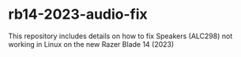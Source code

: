 # rb14-2023-audio-fix
This repository includes details on how to fix Speakers (ALC298) not working in Linux on the new Razer Blade 14 (2023)
